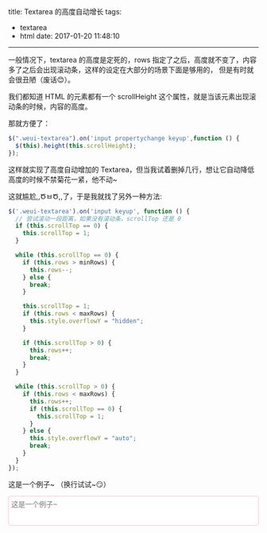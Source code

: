 title: Textarea 的高度自动增长
tags:
  - textarea
  - html
date: 2017-01-20 11:48:10
---

一般情况下，textarea 的高度是定死的，rows 指定了之后，高度就不变了，内容多了之后会出现滚动条，这样的设定在大部分的场景下面是够用的， 但是有时就会很丑陋（废话😊）。

我们都知道 HTML 的元素都有一个 scrollHeight 这个属性，就是当该元素出现滚动条的时候，内容的高度。

那就方便了：

```js
$(".weui-textarea").on('input propertychange keyup',function () {
  $(this).height(this.scrollHeight);
});
```

这样就实现了高度自动增加的 Textarea，但当我试着删掉几行，想让它自动降低高度的时候不禁菊花一紧，他不动~

这就尴尬,,ԾㅂԾ,,了，于是我就找了另外一种方法:

```js
$('.weui-textarea').on('input keyup', function () {
  // 尝试滚动一段距离，如果没有滚动条，scrollTop 还是 0
  if (this.scrollTop == 0) {
    this.scrollTop = 1;
  }

  while (this.scrollTop == 0) {
    if (this.rows > minRows) {
      this.rows--;
    } else {
      break;
    }

    this.scrollTop = 1;
    if (this.rows < maxRows) {
      this.style.overflowY = "hidden";
    }

    if (this.scrollTop > 0) {
      this.rows++;
      break;
    }
  }

  while (this.scrollTop > 0) {
    if (this.rows < maxRows) {
      this.rows++;
      if (this.scrollTop == 0) {
        this.scrollTop = 1;
      }
    } else {
      this.style.overflowY = "auto";
      break;
    }
  }
});
```

这是一个例子~ （换行试试~😏）

<textarea 
  class="weui-textarea" 
  placeholder="这是一个例子~" 
  rows="3" 
  style="resize: none;width: 100%;border: 1px solid pink; border-radius:4px; padding: 5px;font-size:14px;"></textarea>
<script>
  $(function () {

    var minRows = 3;
    var maxRows = 10;

    $('.weui-textarea').on('input keyup', function () {
      // 尝试滚动一段距离，如果没有滚动条，scrollTop 还是 0
      if (this.scrollTop == 0) {
        this.scrollTop = 1;
      }

      while (this.scrollTop == 0) {
        if (this.rows > minRows) {
          this.rows--;
        } else {
          break;
        }

        this.scrollTop = 1;
        if (this.rows < maxRows) {
          this.style.overflowY = "hidden";
        }

        if (this.scrollTop > 0) {
          this.rows++;
          break;
        }
      }

      while (this.scrollTop > 0) {
        if (this.rows < maxRows) {
          this.rows++;
          if (this.scrollTop == 0) {
            this.scrollTop = 1;
          }
        } else {
          this.style.overflowY = "auto";
          break;
        }
      }
    });

  });
</script>
